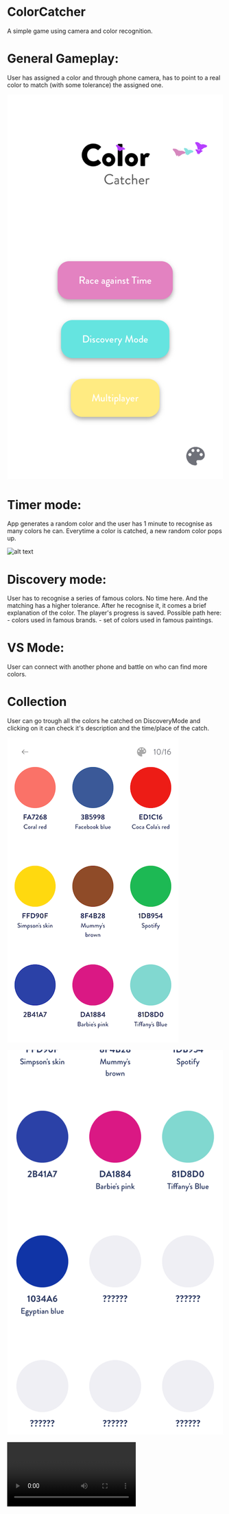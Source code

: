 # ColorCatcher

A simple game using camera and color recognition.

# General Gameplay: 
  User has assigned a color and through phone camera, has to point to a real color to match (with some tolerance) the assigned one.
  
  ![alt text](https://github.com/enricocastelli/ColorCatcher/blob/master/media/Screenshots/Welcome.PNG)


# Timer mode: 
  App generates a random color and the user has 1 minute to recognise as many colors he can.
  Everytime a color is catched, a new random color pops up.
  
  ![alt text](https://github.com/enricocastelli/ColorCatcher/blob/master/media/Screenshots/TimerMode.jpg)

# Discovery mode:
  User has to recognise a series of famous colors. No time here. And the matching has a higher tolerance. 
  After he recognise it, it comes a brief explanation of the color. The player's progress is saved. 
  Possible path here:
    - colors used in famous brands.
    - set of colors used in famous paintings.
    
# VS Mode:
  User can connect with another phone and battle on who can find more colors. 

# Collection 
User can go trough all the colors he catched on DiscoveryMode and clicking on it can check it's description and the time/place of the catch.

  ![alt text](https://github.com/enricocastelli/ColorCatcher/blob/master/media/Screenshots/Collection1.PNG)
  
  ![alt text](https://github.com/enricocastelli/ColorCatcher/blob/master/media/Screenshots/Collection2.PNG)
  
  ![alt text](https://github.com/enricocastelli/ColorCatcher/blob/master/media/Screenshots/CollectionOpen.mov)



